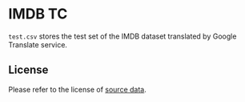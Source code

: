 # IMDB TC

`test.csv` stores the test set of the IMDB dataset translated by Google Translate service.

## License
Please refer to the license of [source data](https://ai.stanford.edu/~amaas/data/sentiment/).
